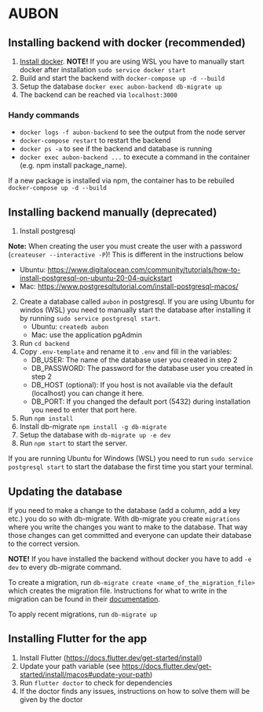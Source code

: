 # AUBON

## Installing backend with docker (recommended)

1. [Install docker](https://docs.docker.com/get-docker/). **NOTE!** If you are using WSL you have to manually start docker after installation `sudo service docker start`
2. Build and start the backend with `docker-compose up -d --build`
3. Setup the database `docker exec aubon-backend db-migrate up`
4. The backend can be reached via `localhost:3000`

### Handy commands
- `docker logs -f aubon-backend` to see the output from the node server
- `docker-compose restart` to restart the backend
- `docker ps -a` to see if the backend and database is running
- `docker exec aubon-backend ...` to execute a command in the container (e.g. npm install package_name).

If a new package is installed via npm, the container has to be rebuiled `docker-compose up -d --build`

## Installing backend manually (deprecated)

1. Install postgresql

**Note:** When creating the user you must create the user with a password (`createuser --interactive -P`)! This is different in the instructions below

- Ubuntu: <https://www.digitalocean.com/community/tutorials/how-to-install-postgresql-on-ubuntu-20-04-quickstart>
- Mac: <https://www.postgresqltutorial.com/install-postgresql-macos/>
    
2. Create a database called `aubon` in postgresql. If you are using Ubuntu for windos (WSL) you need to manually start the database after installing it by running `sudo service postgresql start`.
    - Ubuntu: `createdb aubon`
    - Mac: use the application pgAdmin
3. Run `cd backend`
4. Copy `.env-template` and rename it to `.env` and fill in the variables:
    - DB_USER: The name of the database user you created in step 2
    - DB_PASSWORD: The password for the database user you created in step 2
    - DB_HOST (optional): If you host is not available via the default (localhost) you can change it here.
    - DB_PORT: If you changed the default port (5432) during installation you need to enter that port here.
5. Run `npm install`
6. Install db-migrate `npm install -g db-migrate`
7. Setup the database with `db-migrate up -e dev`
8. Run `npm start` to start the server. 

If you are running Ubuntu for Windows (WSL) you need to run `sudo service postgresql start` to start the database the first time you start your terminal.

## Updating the database

If you need to make a change to the database (add a column, add a key etc.) you do so with db-migrate. 
With db-migrate you create `migrations` where you write the changes you want to make to the database.
That way those changes can get committed and everyone can update their database to the correct version.

**NOTE!** If you have installed the backend without docker you have to add `-e dev` to every db-migrate command.

To create a migration, run `db-migrate create <name_of_the_migration_file>` which creates the migration file.
Instructions for what to write in the migration can be found in their [documentation](https://db-migrate.readthedocs.io/en/latest/API/SQL/).

To apply recent migrations, run `db-migrate up`

## Installing Flutter for the app

1. Install Flutter (https://docs.flutter.dev/get-started/install)
2. Update your path variable (see https://docs.flutter.dev/get-started/install/macos#update-your-path)
3. Run `flutter doctor` to check for dependencies
4. If the doctor finds any issues, instructions on how to solve them will be given by the doctor
